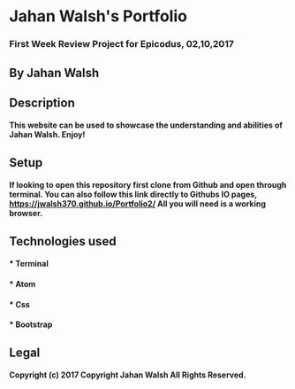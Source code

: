 # Jahan Walsh's Portfolio
### First Week Review Project for Epicodus, 02,10,2017
## By Jahan Walsh

## Description

#### This website can be used to showcase the understanding and abilities of Jahan Walsh. Enjoy!

## Setup
#### If looking to open this repository first clone from Github and open through terminal. You can also follow this link directly to Githubs IO pages, https://jwalsh370.github.io/Portfolio2/ All you will need is a working browser.

## Technologies used
#### * Terminal
#### * Atom
#### * Css
#### * Bootstrap

## Legal
#### Copyright (c) 2017 Copyright Jahan Walsh All Rights Reserved.
